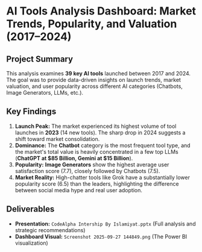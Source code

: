 # AI Tools Analysis Dashboard: Market Trends, Popularity, and Valuation (2017–2024)

## Project Summary
This analysis examines **39 key AI tools** launched between 2017 and 2024. The goal was to provide data-driven insights on launch trends, market valuation, and user popularity across different AI categories (Chatbots, Image Generators, LLMs, etc.).

## Key Findings

1.  **Launch Peak:** The market experienced its highest volume of tool launches in **2023** (14 new tools). The sharp drop in 2024 suggests a shift toward market consolidation.
2.  **Dominance:** The **Chatbot** category is the most frequent tool type, and the market's total value is heavily concentrated in a few top LLMs (**ChatGPT at $85 Billion, Gemini at $15 Billion**).
3.  **Popularity:** **Image Generators** show the highest average user satisfaction score (7.7), closely followed by Chatbots (7.5).
4.  **Market Reality:** High-chatter tools like Grok have a substantially lower popularity score (6.5) than the leaders, highlighting the difference between social media hype and real user adoption.

## Deliverables
* **Presentation:** `CodeAlpha Intership By Islamiyat.pptx` (Full analysis and strategic recommendations)
* **Dashboard Visual:** `Screenshot 2025-09-27 144849.png` (The Power BI visualization)
